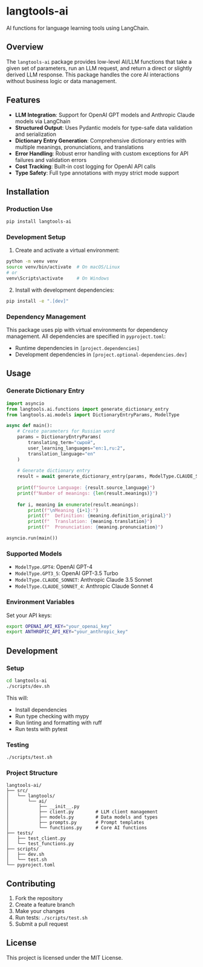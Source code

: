 # langtools-ai

AI functions for language learning tools using LangChain.

## Overview

The `langtools-ai` package provides low-level AI/LLM functions that take a given set of parameters, run an LLM request, and return a direct or slightly derived LLM response. This package handles the core AI interactions without business logic or data management.

## Features

- **LLM Integration**: Support for OpenAI GPT models and Anthropic Claude models via LangChain
- **Structured Output**: Uses Pydantic models for type-safe data validation and serialization
- **Dictionary Entry Generation**: Comprehensive dictionary entries with multiple meanings, pronunciations, and translations
- **Error Handling**: Robust error handling with custom exceptions for API failures and validation errors
- **Cost Tracking**: Built-in cost logging for OpenAI API calls
- **Type Safety**: Full type annotations with mypy strict mode support

## Installation

### Production Use
```bash
pip install langtools-ai
```

### Development Setup
1. Create and activate a virtual environment:
```bash
python -m venv venv
source venv/bin/activate  # On macOS/Linux
# or
venv\Scripts\activate     # On Windows
```

2. Install with development dependencies:
```bash
pip install -e ".[dev]"
```

### Dependency Management
This package uses pip with virtual environments for dependency management. All dependencies are specified in `pyproject.toml`:
- Runtime dependencies in `[project.dependencies]`
- Development dependencies in `[project.optional-dependencies.dev]`

## Usage

### Generate Dictionary Entry

```python
import asyncio
from langtools.ai.functions import generate_dictionary_entry
from langtools.ai.models import DictionaryEntryParams, ModelType

async def main():
    # Create parameters for Russian word
    params = DictionaryEntryParams(
        translating_term="сырой",
        user_learning_languages="en:1,ru:2",
        translation_language="en"
    )
    
    # Generate dictionary entry
    result = await generate_dictionary_entry(params, ModelType.CLAUDE_SONNET_4)
    
    print(f"Source Language: {result.source_language}")
    print(f"Number of meanings: {len(result.meanings)}")
    
    for i, meaning in enumerate(result.meanings):
        print(f"\nMeaning {i+1}:")
        print(f"  Definition: {meaning.definition_original}")
        print(f"  Translation: {meaning.translation}")
        print(f"  Pronunciation: {meaning.pronunciation}")

asyncio.run(main())
```

### Supported Models

- `ModelType.GPT4`: OpenAI GPT-4
- `ModelType.GPT3_5`: OpenAI GPT-3.5 Turbo
- `ModelType.CLAUDE_SONNET`: Anthropic Claude 3.5 Sonnet
- `ModelType.CLAUDE_SONNET_4`: Anthropic Claude Sonnet 4

### Environment Variables

Set your API keys:

```bash
export OPENAI_API_KEY="your_openai_key"
export ANTHROPIC_API_KEY="your_anthropic_key"
```

## Development

### Setup

```bash
cd langtools-ai
./scripts/dev.sh
```

This will:
- Install dependencies
- Run type checking with mypy
- Run linting and formatting with ruff
- Run tests with pytest

### Testing

```bash
./scripts/test.sh
```

### Project Structure

```
langtools-ai/
├── src/
│   └── langtools/
│       └── ai/
│           ├── __init__.py
│           ├── client.py        # LLM client management
│           ├── models.py        # Data models and types
│           ├── prompts.py       # Prompt templates
│           └── functions.py     # Core AI functions
├── tests/
│   ├── test_client.py
│   └── test_functions.py
├── scripts/
│   ├── dev.sh
│   └── test.sh
└── pyproject.toml
```

## Contributing

1. Fork the repository
2. Create a feature branch
3. Make your changes
4. Run tests: `./scripts/test.sh`
5. Submit a pull request

## License

This project is licensed under the MIT License.
